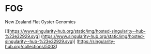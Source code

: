 # FOG
New Zealand Flat Oyster Genomics

[![https://www.singularity-hub.org/static/img/hosted-singularity--hub-%23e32929.svg]
(https://www.singularity-hub.org/static/img/hosted-singularity--hub-%23e32929.svg)]
(https://singularity-hub.org/collections/5003)
